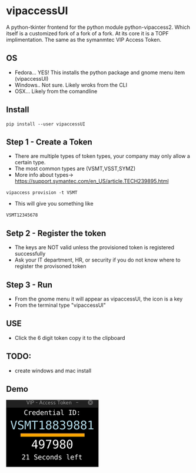 # vipaccessUI
A python-tkinter frontend for the python module python-vipaccess2. Which itself is a customized fork of a fork of a fork. At its core it is a TOPF implimentation. The same as the symanmtec VIP Access Token.


## OS
- Fedora... YES! This installs the python package and gnome menu item (vipaccessUI)
- Windows.. Not sure. Likely wroks from the CLI
- OSX... Likely from the comandline


## Install
```
pip install --user vipaccessUI
```

## Step 1 - Create a Token
- There are multiple types of token types, your company may only allow a certain type.
- The most common types are  (VSMT,VSST,SYMZ)
- More info about types->  https://support.symantec.com/en_US/article.TECH239895.html 
```
vipaccess provision -t VSMT
```
- This will give you something like
```
VSMT12345678
```

## Setp 2 - Register the token
- The keys are NOT valid unless the provisioned token is registered successfully
- Ask your IT department, HR, or security if you do not know where to register the provisoned token


## Step 3 - Run
- From the gnome menu it will appear as vipaccessUI, the icon is a key
- From the terminal type "vipaccessUI"


## USE
- Click the 6 digit token copy it to the clipboard


##  TODO:
- create windows and mac install


## Demo
![Demo](https://raw.githubusercontent.com/chris17453/vipaccessUI/master/data/demo.gif)

